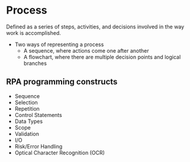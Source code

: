 # Process
Defined as a series of steps, activities, and decisions involved in the way work is accomplished.
- Two ways of representing a process
    - A sequence, where actions come one after another
    - A flowchart, where there are multiple decision points and logical branches
## RPA programming constructs
- Sequence
- Selection
- Repetition
- Control Statements
- Data Types
- Scope
- Validation
- I/O
- Risk/Error Handling
- Optical Character Recognition (OCR)
